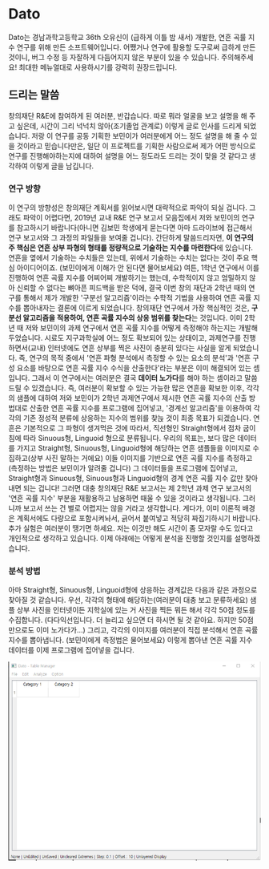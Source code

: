 # Dato
 Dato는 경남과학고등학교 36th 오유신이 (급하게 이틀 밤 새서) 개발한, 연흔 곡률 지수 연구를 위해 만든 소프트웨어입니다. 어쨌거나 연구에 활용할 도구로써 급하게 만든 것이니, 버그 수정 등 자잘하게 다듬어지지 않은 부분이 있을 수 있습니다. 주의해주세요! 최대한 메뉴얼대로 사용하시기를 강력히 권장드립니다.
 
## 드리는 말씀
 창의재단 R&E에 참여하게 된 여러분, 반갑습니다. 따로 뭐라 얼굴을 보고 설명을 해 주고 싶은데, 시간이 그리 넉넉치 않아(조기졸업 관계로) 이렇게 글로 인사를 드리게 되었습니다. 저랑 이 연구를 공동 기획한 보민이가 여러분에게 어느 정도 설명을 해 줄 수 있을 것이라고 믿습니다만은, 일단 이 프로젝트를 기획한 사람으로써 제가 어떤 방식으로 연구를 진행해야하는지에 대하여 설명을 어느 정도라도 드리는 것이 맞을 것 같다고 생각하여 이렇게 글을 남깁니다.
 
### 연구 방향
 이 연구의 방향성은 창의재단 계획서를 읽어보시면 대략적으로 파악이 되실 겁니다. 그래도 파악이 어렵다면, 2019년 교내 R&E 연구 보고서 모음집에서 저와 보민이의 연구를 참고하시기 바랍니다(아니면 김보민 학생에게 묻는다면 아마 드라이브에 접근해서 연구 보고서와 그 과정의 파일들을 보여줄 겁니다). 간단하게 말씀드리자면, **이 연구의 주 핵심은 연흔 상부 파형의 형태를 정량적으로 기술하는 지수를 마련한다**에 있습니다. 연흔을 옆에서 기술하는 수치들은 있는데, 위에서 기술하는 수치는 없다는 것이 주요 핵심 아이디어이죠. (보민이에게 이해가 안 된다면 물어보세요) 여튼, 1학년 연구에서 이를 진행하여 연흔 곡률 지수를 어찌어찌 개발하기는 했는데, 수학적이지 않고 엄밀하지 않아 신뢰할 수 없다는 뼈아픈 피드백을 받은 덕에, 결국 이번 창의 재단과 2학년 때의 연구를 통해서 제가 개발한 '구분선 알고리즘'이라는 수학적 기법을 사용하여 연흔 곡률 지수를 뽑아내자는 결론에 이르게 되었습니다.
  창의재단 연구에서 가장 핵심적인 것은, **구분선 알고리즘을 적용하여, 연흔 곡률 지수의 상응 범위를 찾는다**는 것입니다. 이미 2학년 때 저와 보민이의 과제 연구에서 연흔 곡률 지수를 어떻게 측정해야 하는지는 개발해두었습니다. 시료도 지구과학실에 어느 정도 확보되어 있는 상태이고, 과제연구를 진행하면서(교내) 인터넷에도 연흔 상부를 찍은 사진이 충분히 있다는 사실을 알게 되었습니다. 즉, 연구의 목적 중에서 '연흔 파형 분석에서 측정할 수 있는 요소의 분석'과 '연흔 구성 요소를 바탕으로 연흔 곡률 지수 수식을 산출한다'라는 부분은 이미 해결되어 있는 셈입니다.
 그래서 이 연구에서는 여러분은 결국 **데이터 노가다**를 해야 하는 셈이라고 말씀드릴 수 있겠습니다. 즉, 여러분이 확보할 수 있는 가능한 많은 연흔을 확보한 이후, 각각의 샘플에 대하여 저와 보민이가 2학년 과제연구에서 제시한 연흔 곡률 지수의 산출 방법대로 산출한 연흔 곡률 지수를 프로그램에 집어넣고, '경계선 알고리즘'을 이용하여 각각의 기존 정성적 분류에 상응하는 지수의 범위를 찾늕 것이 최종 목표가 되겠습니다.
 연흔은 기본적으로 그 파형이 생겨먹은 것에 따라서, 직선형인 Straight형에서 점차 굽이침에 따라 Sinuous형, Linguoid 형으로 분류됩니다. 우리의 목표는, 보다 많은 데이터를 가지고 Straight형, Sinuous형, Linguoid형에 해당하는 연흔 샘플들을 이미지로 수집하고(상부 사진 말하는 거에요) 이들 이미지를 기반으로 연흔 곡률 지수를 측정하고(측정하는 방법은 보민이가 알려줄 겁니다) 그 데이터들을 프로그램에 집어넣고, Straight형과 Sinuous형, Sinuous형과 Linguoid형의 경계 연흔 곡률 지수 값만 찾아내면 되는 겁니다!
 그러면 대충 창의재단 R&E 보고서는 제 2학년 과제 연구 보고서의 '연흔 곡률 지수' 부분을 재활용하고 남용하면 때울 수 있을 것이라고 생각됩니다. 그러니까 보고서 쓰는 건 별로 어렵지는 않을 거라고 생각합니다. 게다가, 이미 이론적 배경은 계획서에도 다량으로 포함시켜놔서, 긁어서 붙여넣고 적당히 짜집기하시기 바랍니다.
 추가 실험은 여러분이 땡기면 하세요. 저는 이것만 해도 시간이 좀 모자랄 수도 있다고 개인적으로 생각하고 있습니다.
 이제 아래에는 어떻게 분석을 진행할 것인지를 설명하겠습니다.
 
### 분석 방법
 아마 Straight형, Sinuous형, Linguoid형에 상응하는 경계값은 다음과 같은 과정으로 찾아질 것 같습니다.
 우선, 각각의 형태에 해당하는(여러분이 대충 보고 분류하세요) 샘플 상부 사진을 인터넷이든 지학실에 있는 거 사진을 찍든 뭐든 해서 각각 50점 정도를 수집합니다. (다다익선입니다. 더 늘리고 싶으면 더 하시면 될 것 같아요. 하지만 50점 만으로도 이미 노가다가...)
 그리고, 각각의 이미지를 여러분이 직접 분석해서 연흔 곡률 지수를 뽑아냅니다. (보민이에게 측정법은 물어보세요)
 이렇게 뽑아낸 연흔 곡률 지수 데이터를 이제 프로그램에 집어넣을 겁니다.
 
 ![이미지](res/image.PNG)

